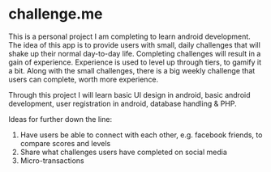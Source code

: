 # challenge.me

This is a personal project I am completing to learn android development. The idea of this app is to provide users with small, daily challenges that will shake up their normal day-to-day life. Completing challenges will result in a gain of experience. Experience is used to level up through tiers, to gamify it a bit. Along with the small challenges, there is a big weekly challenge that users can complete, worth more experience.

Through this project I will learn basic UI design in android, basic android development, user registration in android, database handling & PHP.

Ideas for further down the line:
  1. Have users be able to connect with each other, e.g. facebook friends, to compare scores and levels
  2. Share what challenges users have completed on social media
  3. Micro-transactions
